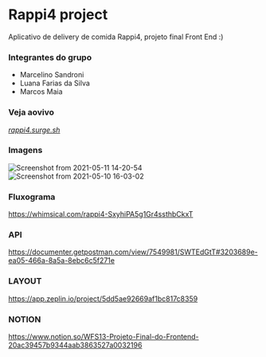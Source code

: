 
# Rappi4 project

Aplicativo de delivery de comida Rappi4, projeto final Front End :)

### Integrantes do grupo
* Marcelino Sandroni
* Luana Farias da Silva
* Marcos Maia

### Veja aovivo
*[rappi4.surge.sh](http://rappi4.surge.sh/)*

### Imagens
![Screenshot from 2021-05-11 14-20-54](https://user-images.githubusercontent.com/7757352/117860380-9cae2980-b266-11eb-8e08-fdd7e1f8c1bc.png)
![Screenshot from 2021-05-10 16-03-02](https://user-images.githubusercontent.com/7757352/117711227-5646c500-b1a9-11eb-89de-848b8a96867e.png)


### Fluxograma
https://whimsical.com/rappi4-SxyhiPA5g1Gr4ssthbCkxT

### API
https://documenter.getpostman.com/view/7549981/SWTEdGtT#3203689e-ea05-466a-8a5a-8ebc6c5f271e

### LAYOUT
https://app.zeplin.io/project/5dd5ae92669af1bc817c8359

### NOTION
https://www.notion.so/WFS13-Projeto-Final-do-Frontend-20ac39457b9344aab3863527a0032196
